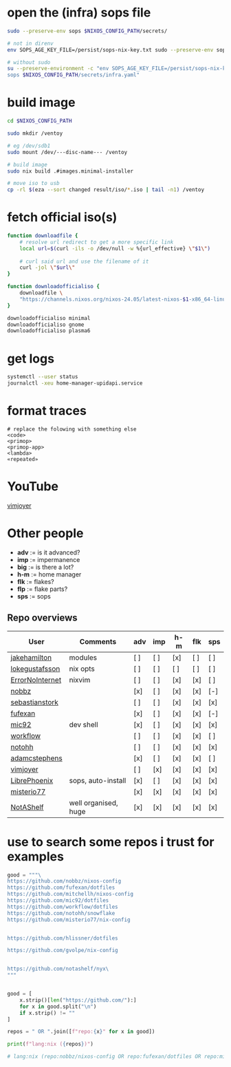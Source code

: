 # open the (infra) sops file
```bash
sudo --preserve-env sops $NIXOS_CONFIG_PATH/secrets/

# not in direnv
env SOPS_AGE_KEY_FILE=/persist/sops-nix-key.txt sudo --preserve-env sops $NIXOS_CONFIG_PATH/secrets/

# without sudo
su --preserve-environment -c "env SOPS_AGE_KEY_FILE=/persist/sops-nix-key.txt 
sops $NIXOS_CONFIG_PATH/secrets/infra.yaml"
```

# build image
```bash
cd $NIXOS_CONFIG_PATH

sudo mkdir /ventoy

# eg /dev/sdb1
sudo mount /dev/---disc-name--- /ventoy

# build image
sudo nix build .#images.minimal-installer

# move iso to usb
cp -rl $(eza --sort changed result/iso/*.iso | tail -n1) /ventoy
```


# fetch official iso(s)
```bash 
function downloadfile {
    # resolve url redirect to get a more specific link
    local url=$(curl -ils -o /dev/null -w %{url_effective} \"$1\")
    
    # curl said url and use the filename of it
    curl -jol \"$url\"
}

function downloadofficialiso {
    downloadfile \ 
    "https://channels.nixos.org/nixos-24.05/latest-nixos-$1-x86_64-linux.iso"
}

downloadofficialiso minimal 
downloadofficialiso gnome 
downloadofficialiso plasma6 
```


# get logs
```bash
systemctl --user status 
journalctl -xeu home-manager-upidapi.service
```


# format traces
```
# replace the folowing with something else
<code>
<primop>
<primop-app>
<lambda>
«repeated»
```


# YouTube
[vimjoyer](https://www.youtube.com/@vimjoyer) 



# Other people

- **adv** := is it advanced?
- **imp** := impermanence
- **big** := is there a lot?
- **h-m** := home manager
- **flk** := flakes?
- **flp** := flake parts?
- **sps** := sops

## Repo overviews


| User                                                                      | Comments                     | adv   | imp   | h-m   | flk   | sps   |
|---------------------------------------------------------------------------|------------------------------|-------|-------|-------|-------|-------|
| [jakehamilton](https://github.com/jakehamilton/config)                    | modules                      | [ ]   | [ ]   | [x]   | [ ]   | [ ]   |
| [lokegustafsson](https://github.com/lokegustafsson/nixos-getting-started) | nix opts                     | [ ]   | [ ]   | [ ]   | [ ]   | [ ]   |
| [ErrorNoInternet](https://github.com/errornointernet/configuration.nix)   | nixvim                       | [ ]   | [ ]   | [x]   | [x]   | [ ]   |
| [nobbz](https://github.com/nobbz/nixos-config/)                           |                              | [x]   | [ ]   | [x]   | [x]   | [-]   |
| [sebastianstork](https://github.com/sebastianstork/nixos-config)          |                              | [ ]   | [ ]   | [x]   | [x]   | [x]   |
| [fufexan](https://github.com/fufexan/dotfiles)                            |                              | [x]   | [ ]   | [x]   | [x]   | [-]   |
| [mic92](https://github.com/mic92/dotfiles)                                | dev shell                    | [x]   | [ ]   | [x]   | [x]   | [x]   |
| [workflow](https://github.com/workflow/dotfiles)                          |                              | [ ]   | [ ]   | [x]   | [x]   | [ ]   |
| [notohh](https://github.com/notohh/snowflake)                             |                              | [ ]   | [ ]   | [x]   | [x]   | [x]   |
| [adamcstephens](https://codeberg.org/adamcstephens/dotfiles)              |                              | [x]   | [ ]   | [x]   | [x]   | [ ]   |
| [vimjoyer](https://github.com/vimjoyer/nixconf)                           |                              | [ ]   | [x]   | [x]   | [x]   | [x]   |
| [LibrePhoenix](https://github.com/librephoenix/nixos-config)              | sops, auto-install           | [x]   | [ ]   | [x]   | [x]   | [x]   |
| [misterio77](https://github.com/misterio77/nix-config)                    |                              | [x]   | [x]   | [x]   | [x]   | [x]   |
| [NotAShelf](https://github.com/notashelf/nyx)                             | well organised, huge         | [x]   | [x]   | [x]   | [x]   | [x]   |



# use to search some repos i trust for examples
```py
good = """\
https://github.com/nobbz/nixos-config
https://github.com/fufexan/dotfiles
https://github.com/mitchellh/nixos-config
https://github.com/mic92/dotfiles
https://github.com/workflow/dotfiles
https://github.com/notohh/snowflake
https://github.com/misterio77/nix-config


https://github.com/hlissner/dotfiles

https://github.com/gvolpe/nix-config


https://github.com/notashelf/nyx\
"""


good = [
    x.strip()[len("https://github.com/"):] 
    for x in good.split("\n") 
    if x.strip() != ""
]

repos = " OR ".join([f"repo:{x}" for x in good])

print(f"lang:nix ({repos})")

# lang:nix (repo:nobbz/nixos-config OR repo:fufexan/dotfiles OR repo:mitchellh/nixos-config OR repo:mic92/dotfiles OR repo:workflow/dotfiles OR repo:notohh/snowflake OR repo:misterio77/nix-config OR repo:hlissner/dotfiles OR repo:gvolpe/nix-config OR repo:notashelf/nyx)
```

